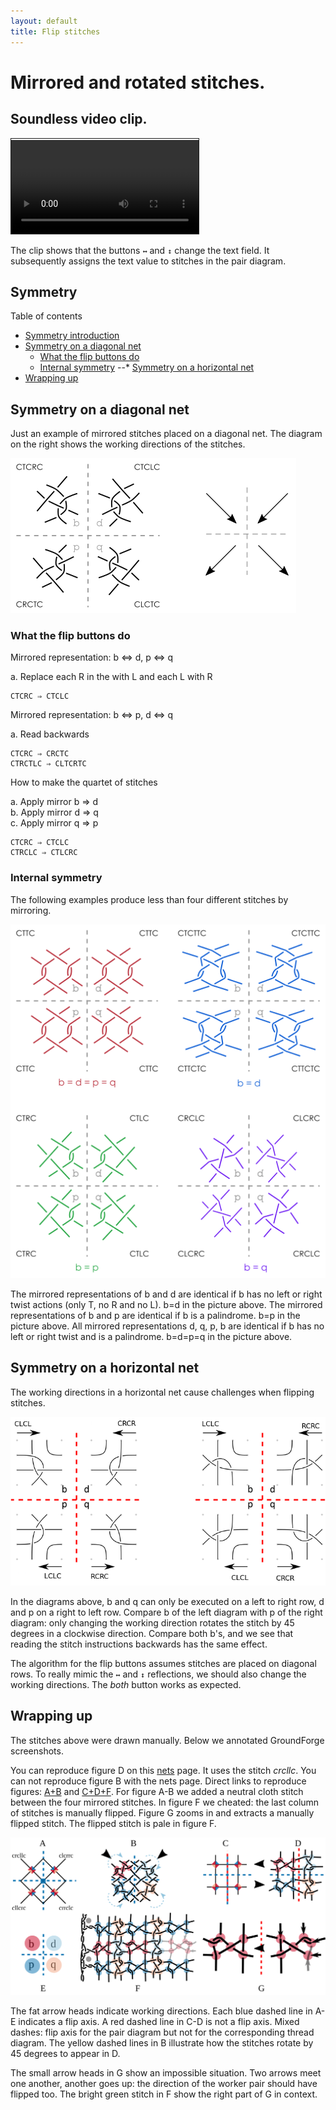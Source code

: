 ```yaml
---
layout: default
title: Flip stitches
---
```

Mirrored and rotated stitches.
==============================

Soundless video clip.
---------------------

<video controls style="border: 1px solid; padding-top: 2px;">
    <source src="flip.mp4" type="video/mp4">
    Your browser does not support an inline <a href="flip">video</a>.
</video>   

The clip shows that the buttons `↔` and `↕` change the text field.
It subsequently assigns the text value to stitches in the pair diagram.

Symmetry
--------

Table of contents

* [Symmetry introduction](#symmetry-introduction)
* [Symmetry on a diagonal net](#symmetry-on-a-diagonal-net)
  * [What the flip buttons do](#what-the-flip-buttons-do)
  * [Internal symmetry](#internal-symmetry)
--* [Symmetry on a horizontal net](#symmetry-on-a-horizontal-net)
* [Wrapping up](#wrapping-up)

Symmetry on a diagonal net
--------------------------

Just an example of mirrored stitches placed on a diagonal net.
The diagram on the right shows the working directions of the stitches.

![](external-symmetry.png)

### What the flip buttons do

Mirrored representation: b ⇔ d, p ⇔ q

a. Replace each R in the with L and each L with R

    CTCRC ⇒ CTCLC

Mirrored representation: b ⇔ p, d ⇔ q

a. Read backwards  

    CTCRC ⇒ CRCTC
    CTRCTLC ⇒ CLTCRTC  

How to make the quartet of stitches

a. Apply mirror b ⇒ d  
b. Apply mirror d ⇒ q  
c. Apply mirror q ⇒ p  

    CTCRC ⇒ CTCLC  
    CTRCLC ⇒ CTLCRC  

### Internal symmetry

The following examples produce less than four different stitches by mirroring.

![](internal-symmetry.png)

The mirrored representations of b and d are identical if b has no left or right twist actions (only T, no R and no L). b=d in the picture above.
The mirrored representations of b and p are identical if b is a palindrome. b=p in the picture above.
All mirrored representations d, q, p, b are identical if b has no left or right twist and is a palindrome. b=d=p=q in the picture above.

Symmetry on a horizontal net
------------------------

The working directions in a horizontal net cause challenges when flipping stitches.

![](horizontal-symmetry.png)

In the diagrams above, b and q can only be executed on a left to right row, 
d and p on a right to left row.
Compare b of the left diagram with p of the right diagram:
only changing the working direction rotates the stitch by 45 degrees in a clockwise direction.
Compare both b's, and we see that reading the stitch instructions backwards has the same effect.

The algorithm for the flip buttons assumes stitches are placed on diagonal rows. 
To really mimic the `↔` and `↕` reflections, we should also change the working directions.
The _both_ button works as expected. 


Wrapping up
-----------

The stitches above were drawn manually.
Below we annotated GroundForge screenshots.

You can reproduce figure D on this [nets](/GroundForge/nets.html?b=crcllc) page.
It uses the stitch _crcllc_.
You can not reproduce figure B with the nets page.
Direct links to reproduce figures:
[A+B](https://d-bl.github.io/GroundForge/stitches.html?patchWidth=12&patchHeight=12&footside=4,x&tile=-5-5,5-5-,-5-5,5-5-&headside=x,7&shiftColsSW=-4&shiftRowsSW=0&shiftColsSE=4&shiftRowsSE=4&e1=ctc&c1=cllcrc&a1=ctctctl&n2=ctctctr&d2=cllcrc&b2=cllcrc&e3=ctc&c3=cllcrc&d4=ctc&b4=ctc)
and
[C+D+F](https://d-bl.github.io/GroundForge/stitches.html?b1=cllcr&c1=crrcl&b2=rcllc&c2=lcrrc&tile=88,11&a1=rctctctctt&l2=lctctctctt&shiftColsSW=0&shiftRowsSW=2&shiftColsSE=2&shiftRowsSE=2&patchWidth=10&patchHeight=12&headside=x,7&footside=4,x).
For figure A-B we added a neutral cloth stitch between the four mirrored stitches.
In figure F we cheated: the last column of stitches is manually flipped.
Figure G zooms in and extracts a manually flipped stitch.
The flipped stitch is pale in figure F.

![](cllcr-bdpq.svg)

The fat arrow heads indicate working directions.
Each blue dashed line in A-E indicates a flip axis.
A red dashed line in C-D is not a flip axis.
Mixed dashes: flip axis for the pair diagram but not for the corresponding thread diagram.
The yellow dashed lines in B illustrate how the stitches rotate by 45 degrees to appear in D.

The small arrow heads in G show an impossible situation.
Two arrows meet one another, another goes up:
the direction of the worker pair should have flipped too.
The bright green stitch in F show the right part of G in context.
